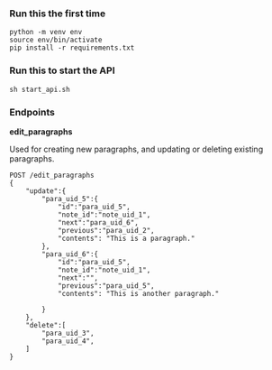 ### Run this the first time
```
python -m venv env
source env/bin/activate
pip install -r requirements.txt
```

### Run this to start the API
```
sh start_api.sh
```

### Endpoints
**edit_paragraphs**

Used for creating new paragraphs, and updating or deleting existing paragraphs.
```
POST /edit_paragraphs
{
    "update":{
        "para_uid_5":{
            "id":"para_uid_5",
            "note_id":"note_uid_1",
            "next":"para_uid_6",
            "previous":"para_uid_2",
            "contents": "This is a paragraph."
        },
        "para_uid_6":{
            "id":"para_uid_5",
            "note_id":"note_uid_1",
            "next":"",
            "previous":"para_uid_5",
            "contents": "This is another paragraph."
            
        }
    },
    "delete":[
        "para_uid_3",
        "para_uid_4",
    ]
}
```

